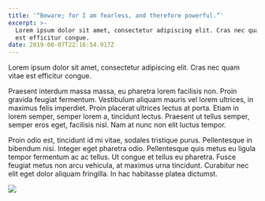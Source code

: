 ```yaml
---
title: '“Beware; for I am fearless, and therefore powerful.”'
excerpt: >-
  Lorem ipsum dolor sit amet, consectetur adipiscing elit. Cras nec quam vitae
  est efficitur congue. 
date: 2019-08-07T22:16:54.917Z
---
```

Lorem ipsum dolor sit amet, consectetur adipiscing elit. Cras nec quam vitae est efficitur congue. 

Praesent interdum massa massa, eu pharetra lorem facilisis non. Proin gravida feugiat fermentum. Vestibulum aliquam mauris vel lorem ultrices, in maximus felis imperdiet. Proin placerat ultrices lectus at porta. Etiam in lorem semper, semper lorem a, tincidunt lectus. Praesent ut tellus semper, semper eros eget, facilisis nisl. Nam at nunc non elit luctus tempor. 

Proin odio est, tincidunt id mi vitae, sodales tristique purus. Pellentesque in bibendum nisi. Integer eget pharetra odio. Pellentesque quis metus eu ligula tempor fermentum ac ac tellus. Ut congue et tellus eu pharetra. Fusce feugiat metus non arcu vehicula, at maximus urna tincidunt. Curabitur nec elit eget dolor aliquam fringilla. In hac habitasse platea dictumst.

![](/uploads/boris-karloff-frankenstein-1931.jpg)
